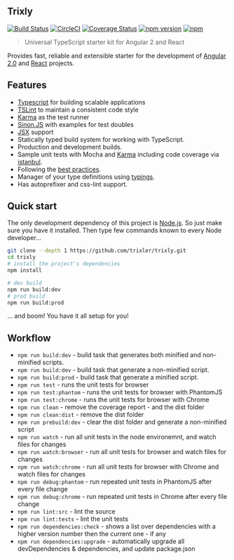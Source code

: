 ## Trixly

[![Build Status](https://travis-ci.org/trixler/trixly.svg?branch=master)](https://travis-ci.org/trixler/trixly)
[![CircleCI](https://circleci.com/gh/trixler/trixly.svg?style=svg)](https://circleci.com/gh/trixler/trixly)
[![Coverage Status](https://coveralls.io/repos/github/trixler/trixly/badge.svg?branch=master)](https://coveralls.io/github/trixler/trixly?branch=master)
[![npm version](https://badge.fury.io/js/trixly.svg)](https://badge.fury.io/js/trixly)
[![npm](https://img.shields.io/npm/l/express.svg?style=flat-square)](https://github.com/trixler/trixly/blob/master/LICENSE.md)

> Universal TypeScript starter kit for Angular 2 and React

Provides fast, reliable and extensible starter for the development of [Angular 2.0](https://angularjs.org/) and [React](https://github.com/facebook/react) projects.

## Features

* [Typescript](https://www.typescriptlang.org/) for building scalable applications
* [TSLint](https://palantir.github.io/tslint/) to maintain a consistent code style
* [Karma](http://karma-runner.github.io/0.13/index.html) as the test runner
* [Sinon.JS](http://sinonjs.org/) with examples for test doubles
* [JSX](https://facebook.github.io/jsx/) support
* Statically typed build system for working with TypeScript.
* Production and development builds.
* Sample unit tests with Mocha and [Karma](http://karma-runner.github.io/0.13/index.html) including code coverage via [istanbul](https://gotwarlost.github.io/istanbul/).
* Following the [best practices](https://angular.io/styleguide).
* Manager of your type definitions using [typings](https://github.com/typings/typings).
* Has autoprefixer and css-lint support.

## Quick start

The only development dependency of this project is [Node.js](https://nodejs.org/en/). So just make sure you have it installed. Then 
type few commands known to every Node developer...

```bash
git clone --depth 1 https://github.com/trixler/trixly.git
cd trixly
# install the project's dependencies
npm install

# dev build
npm run build:dev
# prod build
npm run build:prod
```
... and boom! You have it all setup for you!

## Workflow

* `npm run build:dev` - build task that generates both minified and non-minified scripts.
* `npm run build:dev` - build task that generate a non-minified script.
* `npm run build:prod` - build task that generate a minified script.
* `npm run test` - runs the unit tests for browser
* `npm run test:phantom` - runs the unit tests for browser with PhantomJS
* `npm run test:chrome` - runs the unit tests for browser with Chrome
* `npm run clean` - remove the coverage report - and the dist folder
* `npm run clean:dist` - remove the dist folder
* `npm run prebuild:dev` - clear the dist folder and generate a non-minified script
* `npm run watch` - run all unit tests in the node environemnt, and watch files for changes
* `npm run watch:browser` - run all unit tests for browser and watch files for changes
* `npm run watch:chrome` - run all unit tests for browser with Chrome and watch files for changes
* `npm run debug:phantom` - run repeated unit tests in PhantomJS after every file change
* `npm run debug:chrome` - run repeated unit tests in Chrome after every file change
* `npm run lint:src` - lint the source
* `npm run lint:tests` - lint the unit tests
* `npm run dependencies:check` - shows a list over dependencies with a higher version number then the current one - if any
* `npm run dependencies:upgrade` - automatically upgrade all devDependencies & dependencies, and update package.json


